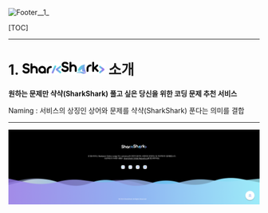 ![Footer__1_](./images/README/Footer__1_.png)
  
[TOC]





------------------------------------------

# 1. ![logo_dark](./images/README/logo_dark.png) 소개

**원하는 문제만 샥샥(SharkShark) 풀고 싶은 당신을 위한 코딩 문제 추천 서비스**
  
Naming : 서비스의 상징인 상어와 문제를 샥샥(SharkShark) 푼다는 의미를 결합



------------------------------------------------------


![Footer](./images/README/Footer.png)
